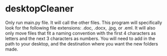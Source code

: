 # desktopCleaner
Only run main.py file. It will call the other files.
This program will specifically look for the following file extensions: .doc, .docx, .jpg, or .eml. It will also only move files that fit a naming convention with the first 4 characters as letters and the next 3 characters as numbers.
You will need to add in the path to your desktop, and the destination where you want the new folders made.
